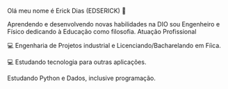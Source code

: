 Olá meu nome é Erick Dias (EDSERICK) 🤯

Aprendendo e desenvolvendo novas habilidades na DIO sou Engenheiro e Físico dedicando à Educação como filosofia.
Atuação Profissional

💻 Engenharia de Projetos industrial e Licenciando/Bacharelando em Fíica.

💻 Estudando tecnologia para outras aplicações.

Estudando Python e Dados, inclusive programação.
